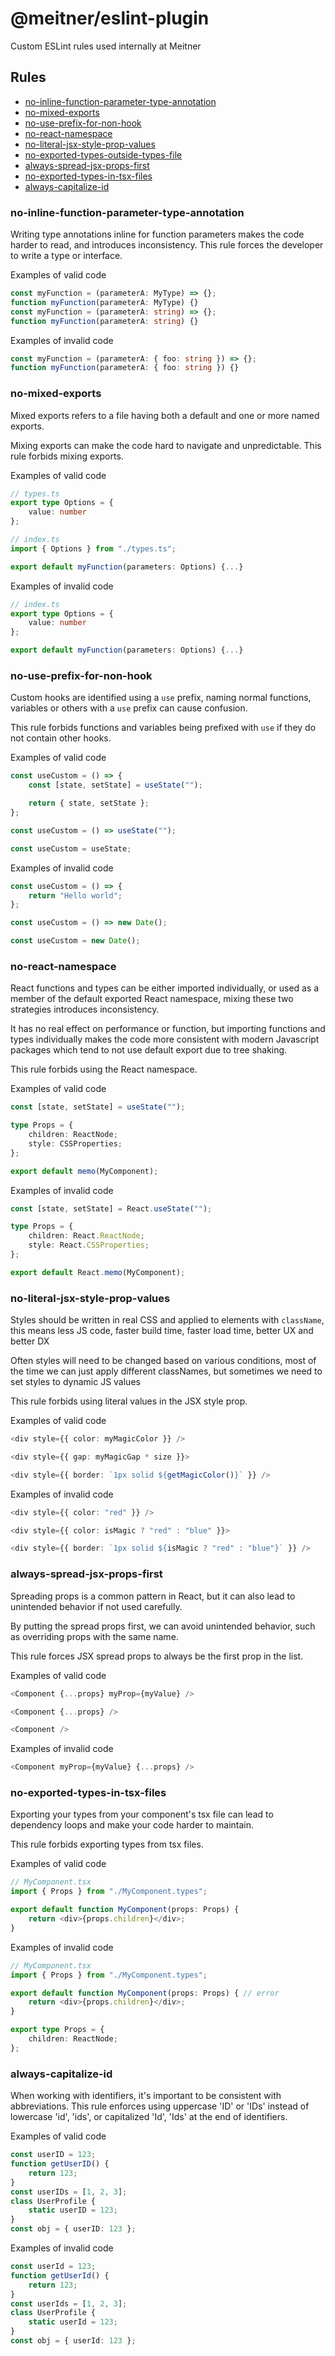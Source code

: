 # @meitner/eslint-plugin

Custom ESLint rules used internally at Meitner

## Rules

-   [no-inline-function-parameter-type-annotation](#no-inline-function-parameter-type-annotation)
-   [no-mixed-exports](#no-mixed-exports)
-   [no-use-prefix-for-non-hook](#no-use-prefix-for-non-hook)
-   [no-react-namespace](#no-react-namespace)
-   [no-literal-jsx-style-prop-values](#no-literal-jsx-style-prop-values)
-   [no-exported-types-outside-types-file](#no-exported-types-outside-types-file)
-   [always-spread-jsx-props-first](#always-spread-jsx-props-first)
-   [no-exported-types-in-tsx-files](#no-exported-types-in-tsx-files)
-   [always-capitalize-id](#always-capitalize-id)

### no-inline-function-parameter-type-annotation

Writing type annotations inline for function parameters makes the code harder to read, and introduces inconsistency. This rule forces the developer to write a type or interface.

Examples of valid code

```ts
const myFunction = (parameterA: MyType) => {};
function myFunction(parameterA: MyType) {}
const myFunction = (parameterA: string) => {};
function myFunction(parameterA: string) {}
```

Examples of invalid code

```ts
const myFunction = (parameterA: { foo: string }) => {};
function myFunction(parameterA: { foo: string }) {}
```

### no-mixed-exports

Mixed exports refers to a file having both a default and one or more named exports.

Mixing exports can make the code hard to navigate and unpredictable. This rule forbids mixing exports.

Examples of valid code

```ts
// types.ts
export type Options = {
    value: number
};

// index.ts
import { Options } from "./types.ts";

export default myFunction(parameters: Options) {...}
```

Examples of invalid code

```ts
// index.ts
export type Options = {
    value: number
};

export default myFunction(parameters: Options) {...}
```

### no-use-prefix-for-non-hook

Custom hooks are identified using a `use` prefix, naming normal functions, variables or others with a `use` prefix can cause confusion.

This rule forbids functions and variables being prefixed with `use` if they do not contain other hooks.

Examples of valid code

```ts
const useCustom = () => {
    const [state, setState] = useState("");

    return { state, setState };
};

const useCustom = () => useState("");

const useCustom = useState;
```

Examples of invalid code

```ts
const useCustom = () => {
    return "Hello world";
};

const useCustom = () => new Date();

const useCustom = new Date();
```

### no-react-namespace

React functions and types can be either imported individually, or used as a member of the default exported React namespace, mixing these two strategies introduces inconsistency.

It has no real effect on performance or function, but importing functions and types individually makes the code more consistent with modern Javascript packages which tend to not use default export due to tree shaking.

This rule forbids using the React namespace.

Examples of valid code

```ts
const [state, setState] = useState("");

type Props = {
    children: ReactNode;
    style: CSSProperties;
};

export default memo(MyComponent);
```

Examples of invalid code

```ts
const [state, setState] = React.useState("");

type Props = {
    children: React.ReactNode;
    style: React.CSSProperties;
};

export default React.memo(MyComponent);
```

### no-literal-jsx-style-prop-values

Styles should be written in real CSS and applied to elements with `className`, this means less JS code, faster build time, faster load time, better UX and better DX

Often styles will need to be changed based on various conditions, most of the time we can just apply different classNames, but sometimes we need to set styles to dynamic JS values

This rule forbids using literal values in the JSX style prop.

Examples of valid code

```ts
<div style={{ color: myMagicColor }} />

<div style={{ gap: myMagicGap * size }}>

<div style={{ border: `1px solid ${getMagicColor()}` }} />
```

Examples of invalid code

```ts
<div style={{ color: "red" }} />

<div style={{ color: isMagic ? "red" : "blue" }}>

<div style={{ border: `1px solid ${isMagic ? "red" : "blue"}` }} />
```

### always-spread-jsx-props-first

Spreading props is a common pattern in React, but it can also lead to unintended behavior if not used carefully.

By putting the spread props first, we can avoid unintended behavior, such as overriding props with the same name.

This rule forces JSX spread props to always be the first prop in the list.

Examples of valid code

```ts
<Component {...props} myProp={myValue} />

<Component {...props} />

<Component />
```

Examples of invalid code

```ts
<Component myProp={myValue} {...props} />
```

### no-exported-types-in-tsx-files

Exporting your types from your component's tsx file can lead to dependency loops and make your code harder to maintain.

This rule forbids exporting types from tsx files.

Examples of valid code

```ts
// MyComponent.tsx
import { Props } from "./MyComponent.types";

export default function MyComponent(props: Props) {
    return <div>{props.children}</div>;
}
```

Examples of invalid code

```ts
// MyComponent.tsx
import { Props } from "./MyComponent.types";

export default function MyComponent(props: Props) { // error
    return <div>{props.children}</div>;
}

export type Props = {
    children: ReactNode;
};
```

### always-capitalize-id

When working with identifiers, it's important to be consistent with abbreviations. This rule enforces using uppercase 'ID' or 'IDs' instead of lowercase 'id', 'ids', or capitalized 'Id', 'Ids' at the end of identifiers.

Examples of valid code

```ts
const userID = 123;
function getUserID() {
    return 123;
}
const userIDs = [1, 2, 3];
class UserProfile {
    static userID = 123;
}
const obj = { userID: 123 };
```

Examples of invalid code

```ts
const userId = 123;
function getUserId() {
    return 123;
}
const userIds = [1, 2, 3];
class UserProfile {
    static userId = 123;
}
const obj = { userId: 123 };
```
